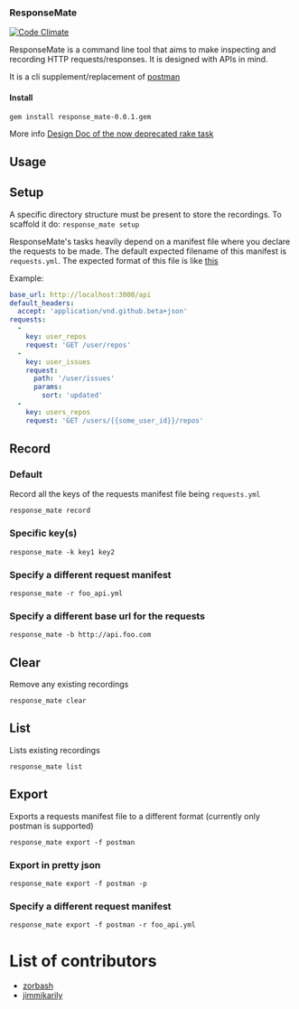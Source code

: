 ### ResponseMate
[![Code Climate](https://codeclimate.com/github/Zorbash/response_mate.png)](https://codeclimate.com/github/Zorbash/response_mate)

ResponseMate is a command line tool that aims to make inspecting and
recording HTTP requests/responses. It is designed with APIs in mind.

It is a cli supplement/replacement of [postman](https://github.com/a85/POSTMan-Chrome-Extension)

#### Install
`gem install response_mate-0.0.1.gem`

More info [Design Doc of the now deprecated rake task](https://github.com/skroutz/apiv3/wiki/ResponseMate-Design-Document)


## Usage

## Setup
A specific directory structure must be present to store the recordings.
To scaffold it do:
`response_mate setup`

ResponseMate's tasks heavily depend on a manifest file where you declare 
the requests to be made. The default expected filename of this manifest
is `requests.yml`.
The expected format of this file is like [this](https://gist.github.com/anonymous/8055040)

Example:

```yaml
base_url: http://localhost:3000/api
default_headers:
  accept: 'application/vnd.github.beta+json'
requests:
  -
    key: user_repos
    request: 'GET /user/repos'
  -
    key: user_issues
    request:
      path: '/user/issues'
      params:
        sort: 'updated'
  -
    key: users_repos
    request: 'GET /users/{{some_user_id}}/repos'

```

## Record
### Default
Record all the keys of the requests manifest file being `requests.yml`

`response_mate record`

### Specific key(s)

`response_mate -k key1 key2`

### Specify a different request manifest

`response_mate -r foo_api.yml`

### Specify a different base url for the requests

`response_mate -b http://api.foo.com`

## Clear

Remove any existing recordings

`response_mate clear`

## List

Lists existing recordings

`response_mate list`

## Export

Exports a requests manifest file to a different format
(currently only postman is supported)

`response_mate export -f postman`

### Export in pretty json

`response_mate export -f postman -p`

### Specify a different request manifest

`response_mate export -f postman -r foo_api.yml`


# List of contributors

- [zorbash](https://github.com/zorbash)
- [jimmikarily](https://github.com/jimmykarily)
